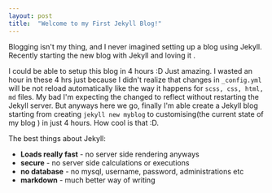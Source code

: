 ```yaml
---
layout: post
title:  "Welcome to my First Jekyll Blog!"
---
```


Blogging isn't my thing, and I never imagined setting up a blog using Jekyll. Recently starting the new blog with Jekyll and loving it .

<!--/excerpt-->

I could be able to setup this blog in 4 hours :D Just amazing. I wasted an hour  in these 4 hrs just because I didn't realize that changes in `_config.yml` will be not reload automatically like the way it happens for `scss, css, html, md` files. My bad I'm expecting the changed to reflect without restarting the Jekyll server. But anyways here we go, finally I'm able create a Jekyll blog starting from creating `jekyll new myblog` to customising(the current state of my blog ) in just 4 hours. How cool is that :D.

The best things about Jekyll:

  - **Loads really fast** - no server side rendering anyways
  - **secure** - no server side calculations or executions
  - **no database** - no mysql, username, password, administrations etc   
  - **markdown** - much better way of writing
